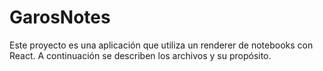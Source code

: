 # GarosNotes

Este proyecto es una aplicación que utiliza un renderer de notebooks con React. A continuación se describen los archivos y su propósito.
